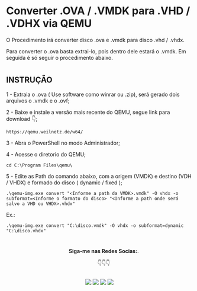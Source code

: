 # Converter .OVA / .VMDK para .VHD / .VDHX via QEMU 

O Procedimento irá converter disco .ova e .vmdk para disco .vhd / .vhdx. 

Para converter o .ova basta extrai-lo, pois dentro dele estará o .vmdk. Em seguida é só seguir o procedimento abaixo.
#

## INSTRUÇÃO

1 - Extraia o .ova ( Use software como winrar ou .zip), será gerado dois arquivos o .vmdk e o .ovf; 

2 - Baixe e instale a versão mais recente do QEMU, segue link para download 👇; 
 
    https://qemu.weilnetz.de/w64/

3 - Abra o PowerShell no modo Administrador;
       
4 - Acesse o diretorio do QEMU;
   
    cd C:\Program Files\qemu\

5 - Edite as Path do comando abaixo, com a origem (VMDK) e destino (VDH / VHDX) e formado do disco ( dynamic / fixed ); 
        
    .\qemu-img.exe convert "<Informe a path da VMDK>.vmdk" -O vhdx -o subformat=<Informe o formato do disco> "<Informe a path onde será salvo a VHD ou VHDX>.vhdx"
       
   Ex.: 

    .\qemu-img.exe convert "C:\disco.vmdk" -O vhdx -o subformat=dynamic "C:\disco.vhdx" 

#

<ul align="center"> 
  <p><b>Siga-me nas Redes Socias:</b>.</p>

  <p>👇👇👇</p>
</ul>  
  
 ##
<div align="center"> 
  <a href = "https://acesso8.blogspot.com/"><img src="https://i.imgur.com/T01dNPP.png" target="_blank"></a>
  <a href="http://www.youtube.com/channel/UCh6CzOE6aWxy_5RYG4To88g?sub_confirmation=1" target="_blank"><img src="https://i.imgur.com/Hp8VxZO.png" target="_blank"></a>
  <a href="https://twitter.com/8Acesso" target="_blank"><img src="https://i.imgur.com/NQZ8fjf.png" target="_blank"></a>
  <a href="https://www.linkedin.com/in/eduardo-rodrigues-da-silva-78895a25/" target="_blank"><img src="https://i.imgur.com/FRMLFvm.png" target="_blank"></a>
</div>
